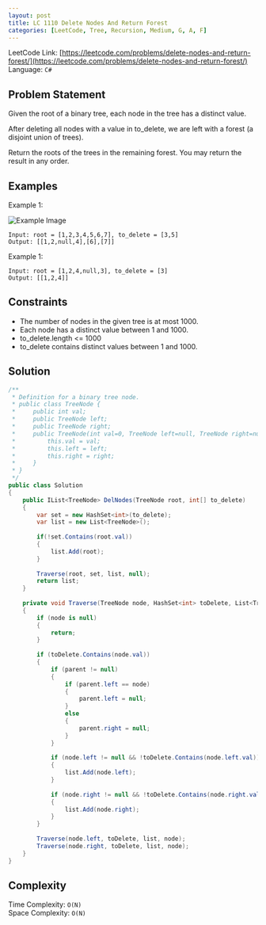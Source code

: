 ```yaml
---
layout: post
title: LC 1110 Delete Nodes And Return Forest
categories: [LeetCode, Tree, Recursion, Medium, G, A, F]
---
```


LeetCode Link: [https://leetcode.com/problems/delete-nodes-and-return-forest/](https://leetcode.com/problems/delete-nodes-and-return-forest/)  
Language: `C#`

## Problem Statement
Given the root of a binary tree, each node in the tree has a distinct value.

After deleting all nodes with a value in to_delete, we are left with a forest (a disjoint union of trees).

Return the roots of the trees in the remaining forest. You may return the result in any order.

## Examples

Example 1:

![Example Image](https://assets.leetcode.com/uploads/2019/07/01/screen-shot-2019-07-01-at-53836-pm.png)
```
Input: root = [1,2,3,4,5,6,7], to_delete = [3,5]
Output: [[1,2,null,4],[6],[7]]
```


Example 1:

```
Input: root = [1,2,4,null,3], to_delete = [3]
Output: [[1,2,4]]
```

## Constraints  

* The number of nodes in the given tree is at most 1000.
* Each node has a distinct value between 1 and 1000.
* to_delete.length <= 1000
* to_delete contains distinct values between 1 and 1000.

## Solution

``` csharp
/**
 * Definition for a binary tree node.
 * public class TreeNode {
 *     public int val;
 *     public TreeNode left;
 *     public TreeNode right;
 *     public TreeNode(int val=0, TreeNode left=null, TreeNode right=null) {
 *         this.val = val;
 *         this.left = left;
 *         this.right = right;
 *     }
 * }
 */
public class Solution 
{
    public IList<TreeNode> DelNodes(TreeNode root, int[] to_delete) 
    {
        var set = new HashSet<int>(to_delete);
        var list = new List<TreeNode>();
        
        if(!set.Contains(root.val))
        {
            list.Add(root);
        }
        
        Traverse(root, set, list, null);
        return list;
    }
    
    private void Traverse(TreeNode node, HashSet<int> toDelete, List<TreeNode> list, TreeNode parent)
    {
        if (node is null)
        {
            return;
        }
        
        if (toDelete.Contains(node.val))
        {
            if (parent != null)
            {
                if (parent.left == node)
                {
                    parent.left = null;
                }
                else
                {
                    parent.right = null;
                }
            }
            
            if (node.left != null && !toDelete.Contains(node.left.val))
            {
                list.Add(node.left);
            }
            
            if (node.right != null && !toDelete.Contains(node.right.val))
            {
                list.Add(node.right);            
            }
        }
        
        Traverse(node.left, toDelete, list, node);
        Traverse(node.right, toDelete, list, node);
    }
}
```

## Complexity

Time Complexity: `O(N)`  
Space Complexity: `O(N)`  
